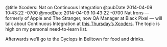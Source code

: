 @title Xcoders: Nat on Continuous Integration
@pubDate 2014-04-09 10:43:22 -0700
@modDate 2014-04-09 10:43:22 -0700
Nat Irons — formerly of Apple and The Stranger, now QA Manager at Black Pixel — will talk about Continuous Integration at <a href="http://seattlexcoders.org/2014/04/05/april-10---continuous-integration.html">this Thursday’s Xcoders</a>. The topic is high on my personal need-to-learn list.

Afterwards we’ll go to the Cyclops in Belltown for food and drinks.
